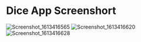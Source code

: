 # Dice App Screenshort
![Screenshot_1613416565](https://user-images.githubusercontent.com/62711393/107986611-70319b00-6ff2-11eb-8836-6e954ebdcc54.png)
![Screenshot_1613416620](https://user-images.githubusercontent.com/62711393/107986614-7162c800-6ff2-11eb-8802-42dcd6959b2e.png)
![Screenshot_1613416628](https://user-images.githubusercontent.com/62711393/107986616-7293f500-6ff2-11eb-9891-b8ca1c4fe8f0.png)
